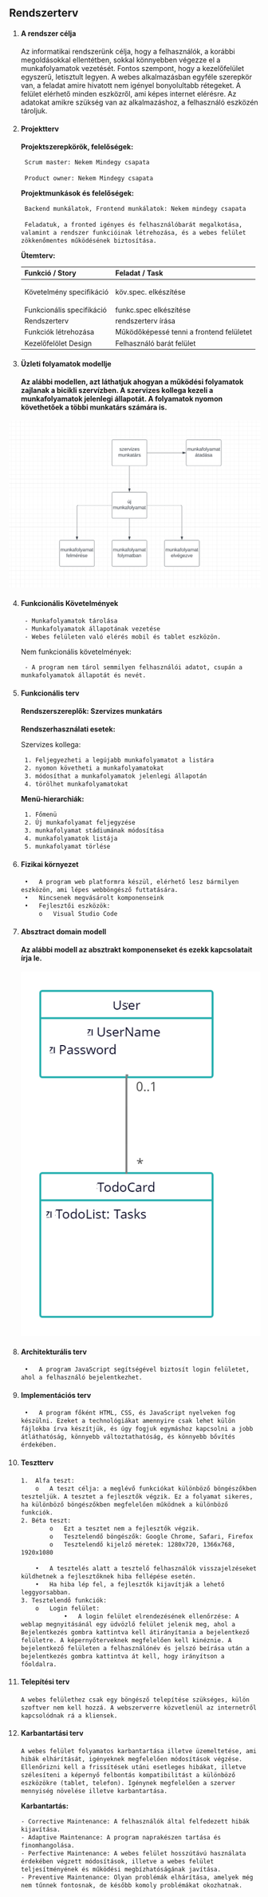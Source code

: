 ## Rendszerterv

1. #### A rendszer célja
    Az informatikai rendszerünk célja, hogy a felhasználók, a korábbi megoldásokkal ellentétben, sokkal könnyebben végezze el a munkafolyamatok vezetését. Fontos szempont, hogy a kezelőfelület egyszerű, letisztult legyen. A webes alkalmazásban egyféle szerepkör van, a feladat amire hivatott nem igényel bonyolultabb rétegeket. A felület elérhető minden eszközről, ami képes internet elérésre. Az adatokat amikre szükség van az alkalmazáshoz, a felhasználó eszközén tároljuk.

2. #### Projektterv
    **Projektszerepkörök, felelőségek:**

        Scrum master: Nekem Mindegy csapata

        Product owner: Nekem Mindegy csapata

    **Projektmunkások és felelőségek:**

        Backend munkálatok, Frontend munkálatok: Nekem mindegy csapata

        Feladatuk, a fronted igényes és felhasználóbarát megalkotása, valamint a rendszer funkcióinak létrehozása, és a webes felület zökkenőmentes működésének biztosítása.

    **Ütemterv:**


    |**Funkció / Story**|**Feladat / Task**|
    | :- | :- |
    |Követelmény specifikáció|<p>köv.spec. elkészítése</p><p></p>|
    |Funkcionális specifikáció|funkc.spec elkészítése|
    |Rendszerterv|rendszerterv írása|
    |Funkciók létrehozása|Működőképessé tenni a frontend felületet|
    |Kezelőfelölet Design|Felhasználó barát felület|


3. #### Üzleti folyamatok modellje
    #### Az alábbi modellen, azt láthatjuk ahogyan a működési folyamatok zajlanak a bicikli szervízben. A szervizes kollega kezeli a munkafolyamatok jelenlegi állapotát. A folyamatok nyomon követhetőek a többi munkatárs számára is.
![](model.png)

4. #### Funkcionális Követelmények
        - Munkafolyamatok tárolása
        - Munkafolyamatok állapotának vezetése
        - Webes felületen való elérés mobil és tablet eszközön.

    Nem funkcionális követelmények:

        - A program nem tárol semmilyen felhasználói adatot, csupán a munkafolyamatok állapotát és nevét.


5. #### Funkcionális terv
    #### **Rendszerszereplők**:   Szervizes munkatárs
    **Rendszerhasználati esetek:**

    Szervizes kollega:

        1. Feljegyezheti a legújabb munkafolyamatot a listára
        2. nyomon követheti a munkafolyamatokat
        3. módosíthat a munkafolyamatok jelenlegi állapotán
        4. törölhet munkafolyamatokat


    **Menü-hierarchiák:**

        1. Főmenü
        2. Új munkafolyamat feljegyzése
        3. munkafolyamat stádiumának módosítása
        4. munkafolyamatok listája
        5. munkafolyamat törlése

6. #### Fizikai környezet
        •	A program web platformra készül, elérhető lesz bármilyen eszközön, ami lépes webböngésző futtatására.
        •	Nincsenek megvásárolt komponenseink
        •	Fejlesztői eszközök:
            o	Visual Studio Code

7. #### Absztract domain modell
    #### Az alábbi modell az absztrakt komponenseket és ezekk kapcsolatait írja le.
    ![](abstractdomain.png)

8. #### Architekturális terv
        •	A program JavaScript segítségével biztosít login felületet, ahol a felhasználó bejelentkezhet.

9. #### Implementációs terv
        •	A program főként HTML, CSS, és JavaScript nyelveken fog készülni. Ezeket a technológiákat amennyire csak lehet külön fájlokba írva készítjük, és úgy fogjuk egymáshoz kapcsolni a jobb átláthatóság, könnyebb változtathatóság, és könnyebb bővítés érdekében. 

10. #### Tesztterv
        1.	Alfa teszt:
            o	A teszt célja: a meglévő funkciókat különböző böngészőkben teszteljük. A tesztet a fejlesztők végzik. Ez a folyamat sikeres, ha különböző böngészőkben megfelelően működnek a különböző funkciók.
        2. Béta teszt:
                o	Ezt a tesztet nem a fejlesztők végzik.
                o	Tesztelendő böngészők: Google Chrome, Safari, Firefox
                o	Tesztelendő kijelző méretek: 1280x720, 1366x768, 1920x1080

            •	A tesztelés alatt a tesztelő felhasználók visszajelzéseket küldhetnek a fejlesztőknek hiba fellépése esetén.
            •	Ha hiba lép fel, a fejlesztők kijavítják a lehető leggyorsabban.
        3. Tesztelendő funkciók: 
            o	Login felület:
                	•	A login felület elrendezésének ellenőrzése: A weblap megnyitásánál egy üdvözlő felület jelenik meg, ahol a Bejelentkezés gombra kattintva kell átirányítania a bejelentkező felületre. A képernyőterveknek megfelelően kell kinéznie. A bejelentkező felületen a felhasználónév és jelszó beírása után a bejelentkezés gombra kattintva át kell, hogy irányítson a főoldalra.

11. #### Telepítési terv

        A webes felülethez csak egy böngésző telepítése szükséges, külön szoftver nem kell hozzá. A webszerverre közvetlenül az internetről kapcsolódnak rá a kliensek.

12. #### Karbantartási terv

        A webes felület folyamatos karbantartása illetve üzemeltetése, ami hibák elhárítását, igényeknek megfelelően módosítások végzése. Ellenőrizni kell a frissítések utáni esetleges hibákat, illetve szélesíteni a képernyő felbontás kompatibilitást a különböző eszközökre (tablet, telefon). Igénynek megfelelően a szerver mennyiség növelése illetve karbantartása. 

    **Karbantartás:**

        - Corrective Maintenance: A felhasználók által felfedezett hibák kijavítása.
        - Adaptive Maintenance: A program naprakészen tartása és finomhangolása.
        - Perfective Maintenance: A webes felület hosszútávú használata érdekében végzett módosítások, illetve a webes felület teljesítményének és működési megbízhatóságának javítása.
        - Preventive Maintenance: Olyan problémák elhárítása, amelyek még nem tűnnek fontosnak, de később komoly problémákat okozhatnak.